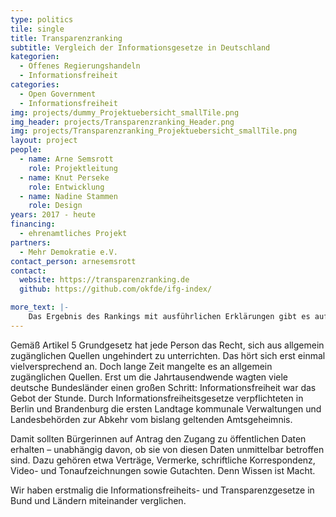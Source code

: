 ```yaml
---
type: politics
tile: single
title: Transparenzranking
subtitle: Vergleich der Informationsgesetze in Deutschland
kategorien:
  - Offenes Regierungshandeln
  - Informationsfreiheit
categories:
  - Open Government
  - Informationsfreiheit
img: projects/dummy_Projektuebersicht_smallTile.png
img_header: projects/Transparenzranking_Header.png
img: projects/Transparenzranking_Projektuebersicht_smallTile.png
layout: project
people:
  - name: Arne Semsrott
    role: Projektleitung
  - name: Knut Perseke
    role: Entwicklung
  - name: Nadine Stammen
    role: Design
years: 2017 - heute
financing: 
  - ehrenamtliches Projekt
partners:
  - Mehr Demokratie e.V.
contact_person: arnesemsrott
contact:
  website: https://transparenzranking.de
  github: https://github.com/okfde/ifg-index/

more_text: |-
    Das Ergebnis des Rankings mit ausführlichen Erklärungen gibt es auf der<a href="https://transparenzranking.de"> Website</a>.
---
```

Gemäß Artikel 5 Grundgesetz hat jede Person das Recht, sich aus allgemein zugänglichen Quellen ungehindert zu unterrichten. Das hört sich erst einmal vielversprechend an. Doch lange Zeit mangelte es an allgemein zugänglichen Quellen. Erst um die Jahrtausendwende wagten viele deutsche Bundesländer einen großen Schritt: Informationsfreiheit war das Gebot der Stunde. Durch Informationsfreiheitsgesetze verpflichteten in Berlin und Brandenburg die ersten Landtage kommunale Verwaltungen und Landesbehörden zur Abkehr vom bislang geltenden Amtsgeheimnis. 

Damit sollten Bürgerinnen auf Antrag den Zugang zu öffentlichen Daten erhalten – unabhängig davon, ob sie von diesen Daten unmittelbar betroffen sind. Dazu gehören etwa Verträge, Vermerke, schriftliche Korrespondenz, Video- und Tonaufzeichnungen sowie Gutachten. Denn Wissen ist Macht.

Wir haben erstmalig die Informationsfreiheits- und Transparenzgesetze in Bund und Ländern miteinander verglichen.

